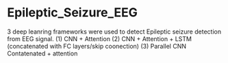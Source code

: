 # Epileptic_Seizure_EEG
3 deep leanring frameworks were used to detect Epileptic seizure detection from EEG signal.
(1) CNN + Attention
(2) CNN + Attention + LSTM (concatenated with FC layers/skip coonection)
(3) Parallel CNN Contatenated + attention
